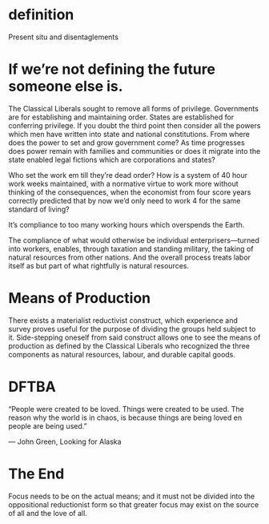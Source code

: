 # definition
Present situ and disentaglements

# If we’re not defining the future someone else is.

The Classical Liberals sought to remove all forms of privilege. Governments are for establishing and maintaining order. States are established for conferring privilege. If you doubt the third point then consider all the powers which men have written into state and national constitutions. From where does the power to set and grow government come? As time progresses does power remain with families and communities or does it migrate into the state enabled legal fictions which are corporations and states?

Who set the work em till they’re dead order? How is a system of 40 hour work weeks maintained, with a normative virtue to work more without thinking of the consequences, when the economist from four score years correctly predicted that by now we’d only need to work 4 for the same standard of living?

It’s compliance to too many working hours which overspends the Earth. 

The compliance of what would otherwise be individual enterprisers—turned into workers, enables, through taxation and standing military, the taking of natural resources from other nations. And the overall process treats labor itself as but part of what rightfully is natural resources.

# Means of Production
There exists a materialist reductivist construct, which experience and survey proves useful for the purpose of dividing the groups held subject to it. Side-stepping oneself from said construct allows one to see the means of production as defined by the Classical Liberals who recognized the three components as natural resources, labour, and durable capital goods.

# DFTBA
“People were created to be loved. Things were created to be used. The reason why the world is in chaos, is because things are being loved en people are being used.”

― John Green, Looking for Alaska

# The End
Focus needs to be on the actual means; and it must not be divided into the oppositional reductionist form so that greater focus may exist on the source of all and the love of all.
